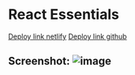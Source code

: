 # React Essentials
[Deploy link netlify](https://gh-pages--react-project-essentials.netlify.app/)
[Deploy link github](https://mariamkochadze.github.io/React-essentials/dist/index.html)

## Screenshot: ![image](https://github.com/MariamKochadze/React-essentials/assets/126329090/71e50088-369e-4913-b627-f66b5239c565)

